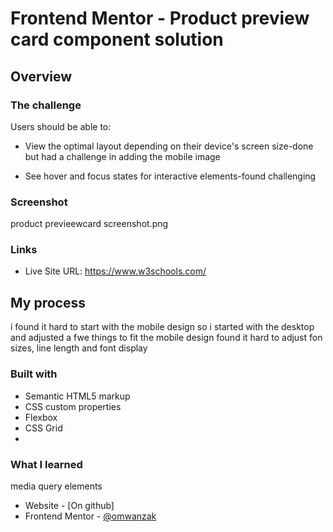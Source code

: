 # Frontend Mentor - Product preview card component solution



## Overview

### The challenge

Users should be able to:

- View the optimal layout depending on their device's screen size-done but had a challenge in adding the mobile image

- See hover and focus states for interactive elements-found challenging

### Screenshot

product previeewcard screenshot.png



### Links

- Live Site URL: https://www.w3schools.com/

## My process
i found it hard to start with the mobile design so i started with the desktop and adjusted a fwe things to fit the mobile design
found it hard to adjust fon sizes, line length and font display

### Built with

- Semantic HTML5 markup
- CSS custom properties
- Flexbox
- CSS Grid
-


### What I learned
media query elements


- Website - [On github]
- Frontend Mentor - [@omwanzak](https://www.frontendmentor.io/profile/omwanzak)
